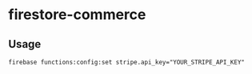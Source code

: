 # firestore-commerce


## Usage

```
firebase functions:config:set stripe.api_key="YOUR_STRIPE_API_KEY"
```
